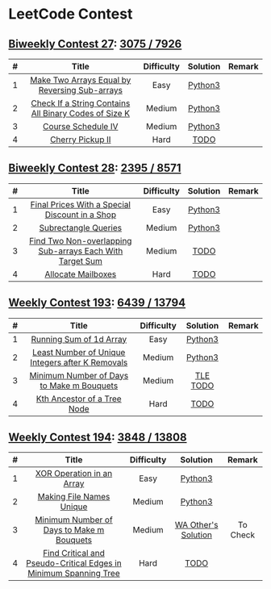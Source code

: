 # LeetCode Contest
## [Biweekly Contest 27](https://leetcode.com/contest/biweekly-contest-27): [3075 / 7926](https://leetcode.com/contest/biweekly-contest-27/ranking)
| # | Title | Difficulty | Solution | Remark |
|:---:| :-----: | :---------:| :-----------:| :---------:| 
| 1 | [Make Two Arrays Equal by Reversing Sub-arrays](https://leetcode.com/contest/biweekly-contest-27/problems/make-two-arrays-equal-by-reversing-sub-arrays/) | Easy | [Python3](./BiweeklyContest27/1.py) |   |
| 2 | [Check If a String Contains All Binary Codes of Size K](https://leetcode.com/contest/biweekly-contest-27/problems/check-if-a-string-contains-all-binary-codes-of-size-k/) |  Medium | [Python3](./BiweeklyContest27/2.py) |  |
| 3 | [Course Schedule IV](https://leetcode.com/contest/biweekly-contest-27/problems/course-schedule-iv/) |  Medium | [Python3](./BiweeklyContest27/3.py) | |
| 4 | [Cherry Pickup II](https://leetcode.com/contest/biweekly-contest-27/problems/cherry-pickup-ii/) |  Hard | [TODO](./BiweeklyContest27/4.py) | |

## [Biweekly Contest 28](https://leetcode.com/contest/biweekly-contest-28): [2395 / 8571](https://leetcode.com/contest/biweekly-contest-28/ranking)
| # | Title | Difficulty | Solution | Remark |
|:---:| :-----: | :---------:| :-----------:| :---------:| 
| 1 | [Final Prices With a Special Discount in a Shop](https://leetcode.com/contest/biweekly-contest-28/problems/final-prices-with-a-special-discount-in-a-shop/) | Easy | [Python3](./BiweeklyContest28/1.py) |   |
| 2 | [Subrectangle Queries](https://leetcode.com/contest/biweekly-contest-28/problems/subrectangle-queries/) |  Medium | [Python3](./BiweeklyContest28/2.py) |  |
| 3 | [Find Two Non-overlapping Sub-arrays Each With Target Sum](https://leetcode.com/contest/biweekly-contest-28/problems/find-two-non-overlapping-sub-arrays-each-with-target-sum/) |  Medium | [TODO](./BiweeklyContest28/3.py) | |
| 4 | [Allocate Mailboxes](https://leetcode.com/contest/biweekly-contest-28/problems/allocate-mailboxes/) |  Hard | [TODO](./BiweeklyContest28/4.py) | |

## [Weekly Contest 193](https://leetcode.com/contest/weekly-contest-193): [6439 / 13794](https://leetcode.com/contest/weekly-contest-193/ranking)
| # | Title | Difficulty | Solution | Remark |
|:---:| :-----: | :---------:| :-----------:| :---------:| 
| 1 | [Running Sum of 1d Array](https://leetcode.com/contest/weekly-contest-193/problems/running-sum-of-1d-array/) | Easy | [Python3](./WeeklyContest193/1.py) |   |
| 2 | [Least Number of Unique Integers after K Removals](https://leetcode.com/contest/weekly-contest-193/problems/least-number-of-unique-integers-after-k-removals/) |  Medium | [Python3](./WeeklyContest193/2.py) |  |
| 3 | [Minimum Number of Days to Make m Bouquets](https://leetcode.com/contest/weekly-contest-193/problems/minimum-number-of-days-to-make-m-bouquets/) |  Medium | [TLE TODO](./WeeklyContest193/3.py) | |
| 4 | [Kth Ancestor of a Tree Node](https://leetcode.com/contest/weekly-contest-193/problems/kth-ancestor-of-a-tree-node/) |  Hard | [TODO](./WeeklyContest193/4.py) | |

## [Weekly Contest 194](https://leetcode.com/contest/weekly-contest-194): [3848 / 13808](https://leetcode.com/contest/weekly-contest-194/ranking)
| # | Title | Difficulty | Solution | Remark |
|:---:| :-----: | :---------:| :-----------:| :---------:| 
| 1 | [XOR Operation in an Array](https://leetcode.com/contest/weekly-contest-194/problems/xor-operation-in-an-array/) | Easy | [Python3](./WeeklyContest194/1.py) |   |
| 2 | [Making File Names Unique](https://leetcode.com/contest/weekly-contest-194/problems/making-file-names-unique/) |  Medium | [Python3](./WeeklyContest194/2.py) |  |
| 3 | [Minimum Number of Days to Make m Bouquets](https://leetcode.com/contest/weekly-contest-194/problems/avoid-flood-in-the-city/) |  Medium | [WA Other's Solution](./WeeklyContest194/3.py) |To Check |
| 4 | [Find Critical and Pseudo-Critical Edges in Minimum Spanning Tree](https://leetcode.com/contest/weekly-contest-194/problems/find-critical-and-pseudo-critical-edges-in-minimum-spanning-tree/) |  Hard | [TODO](./WeeklyContest194/4.py) | |